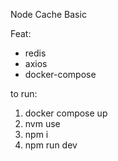 Node Cache Basic

Feat: 

- redis
- axios
- docker-compose

to run:

1. docker compose up
2. nvm use
3. npm i
4. npm run dev